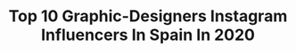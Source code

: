---
title: Top 10 Graphic-Designers Instagram Influencers In Spain In 2020
description: >-
  Find top graphic-designers Instagram influencers in Spain in 2020. Most popular hashtags: #nature #stayhome #photography #style.
platform: Instagram
profiles:
  - username: "paucarrera"
    fullname: >-
      • ᴘ ᴀ ᴜ ᴄ ᴀ  • 🏁
    location: "Spain"
    followers: 34592
    engagement: 390
    commentsToLikes: 0.083273
    id: ck14hd6z19qcb0i19b8bsdse8
    verified: false
    hashtags: "#moda, #streetstyle, #outfitvideo, #espan"
  - username: "michalppz"
    fullname: >-
      Michal Kozelský
    location: "Spain"
    followers: 9884
    engagement: 771
    commentsToLikes: 0.040862
    id: ck8wf02rrewc50j78wbljxgnm
    verified: false
    hashtags: "#traveling, #shoot, #icecream, #jeback"
  - username: "enterthevo11d"
    fullname: >-
      DAIDA || ダイダ
    location: "Spain"
    followers: 13361
    engagement: 628
    commentsToLikes: 0.030201
    id: ck55ku97w03yq0i11ziwzx1p5
    verified: false
    hashtags: "#queso, #instagood, #outfits, #toddy"
  - username: "chriswapo"
    fullname: >-
      C H R I S T O P H E R ⭐️
    location: "Spain"
    followers: 66263
    engagement: 359
    commentsToLikes: 0.031461
    id: ck5q5x8ftuzbb0i11cnfmsfqv
    verified: false
    hashtags: "#instalike, #tumblrguy, #gaytwink, #friends"
  - username: "looprince"
    fullname: >-
      LØØPRÎNCË | Eni Gorospe
    location: "Spain"
    followers: 10396
    engagement: 1423
    commentsToLikes: 0.019146
    id: ck5q2mr7sgs8x0i11jgbi0ane
    verified: false
    hashtags: "#europe, #asthetic, #instago, #grunge"
  - username: "belenapar"
    fullname: >-
      Belén Aparicio
    location: "Spain"
    followers: 5231
    engagement: 1181
    commentsToLikes: 0.115159
    id: ck14grpdg6ot40i19ygsoaeuq
    verified: false
    hashtags: "#earthbestshots, #timeoutmadrid, #instaprague, #todayfanphoto"
  - username: "tamarabrdesign"
    fullname: >-
      〰️ Nanook & Tamara 〰️
    location: "Spain"
    followers: 9979
    engagement: 909
    commentsToLikes: 0.073509
    id: ckap49cph6c3u0i78s1tr4p7w
    verified: false
    hashtags: "#aromas, #lobitogu, #anticelulitis, #caseapp"
  - username: "marcpallares"
    fullname: >-
      Marc Pallarès
    location: "Spain"
    followers: 10548
    engagement: 605
    commentsToLikes: 0.036135
    id: ck8sx5i3sg87m0j7864248dhz
    verified: false
    hashtags: "#dibujos, #santjordi2020, #anagrama, #moritz"
  - username: "michitothehappiness"
    fullname: >-
      道~ to the Happiness
    location: "Spain"
    followers: 25752
    engagement: 548
    commentsToLikes: 0.023490
    id: ck6tznk7harcx0j7131kjzszx
    verified: false
    hashtags: "#bulletjournal, #sixfanarts, #proyectosencasa, #watercolorpainting"
  - username: "s.zyone"
    fullname: >-
      Sergio Zyone
    location: "Spain"
    followers: 6207
    engagement: 1249
    commentsToLikes: 0.060937
    id: ck5btph6mgd5h0i11fuy3qchm
    verified: false
    hashtags: "#fanart, #instagram, #picoftheday, #traviscott"
---